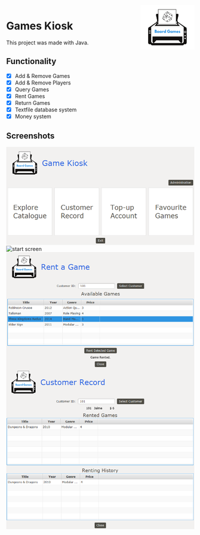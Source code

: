<img src="./src/view/game_icon.png" alt="start screen" align="right">

# Games Kiosk

This project was made with Java.

## Functionality

- [x] Add & Remove Games
- [x] Add & Remove Players
- [x] Query Games
- [x] Rent Games
- [x] Return Games
- [x] Textfile database system
- [x] Money system

## Screenshots

<img src="./img/start.png" alt="start screen" align="center">

<img src="./img/gamesQuery.PNG.png" alt="start screen" align="center">

<img src="./img/rentGame.PNG" alt="rent screen" align="center">

<img src="./img/customer.PNG" alt="customer screen" align="center">